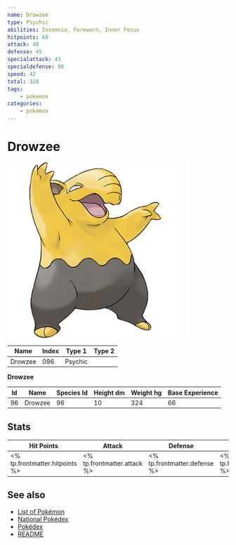 ```yaml
---
name: Drowzee
type: Psychic
abilities: Insomnia, Forewarn, Inner Focus
hitpoints: 60
attack: 48
defense: 45
specialattack: 43
specialdefense: 90
speed: 42
total: 328
tags:
    - pokemon
categories:
    - pokemon
---
```


# Drowzee


![Drowzee](images/096.png)

| **Name** | **Index** | **Type 1** | **Type 2** |
|----|----|----|----|
| Drowzee | 096 | Psychic  |  |

**Drowzee** 




| **Id** | **Name** | **Species Id** | **Height dm** | **Weight hg** | **Base Experience** |
|--------|----------|----------------|------------|------------|---------------------|
| 96 | Drowzee | 96 | 10 | 324 | 66 |



## Stats

| **Hit Points** | **Attack** | **Defense** | **Special Attack** | **Special Defense** | **Speed** | **Total** |
|----------------|------------|-------------|--------------------|---------------------|-----------|-----------|
| <% tp.frontmatter.hitpoints %> | <% tp.frontmatter.attack %> | <% tp.frontmatter.defense %> | <% tp.frontmatter.specialattack %> | <% tp.frontmatter.specialdefense %> | <% tp.frontmatter.speed %> | <% tp.frontmatter.total %> |

## See also

- [List of Pokémon](../pokemon.md)
- [National Pokédex](../national_pokedex.md)
- [Pokédex](../pokedex.md)
- [README](../README.md)

